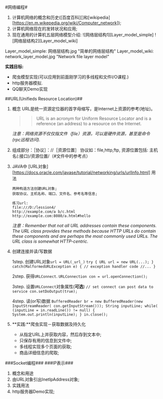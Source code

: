 #网络编程#
1. 计算机网络的概念和历史([百度百科][]和[wikipedia][https://en.m.wikepedia.org/wiki/Computer_network]);
2. 计算机网络现在的发转状况和应用;
3. 现在通用的计算机五层网络模型介绍:
![网络层结构1][Layer_model_simple]
![网络层结构2][Layer_model_wiki]

Layer_model_simple: 网络层结构.jpg "简单的网络层结构"
Layer_model_wiki: network_layer_model.jpg "Network file layer model"

**实践目标:**
- 爬虫模型实现(可以应用到前面刚学习的多线程和文件I/O课程.)
- http服务器模拟.
- QQ聊天Demo实现

##URL(Unifieds Resource Location)##
1. 概念
	URL是统一资源定位器的首字母缩写，是Internet上资源的参考(地址)。 

	>> URL is an acronym for Uniform Resource Locator and is a reference (an address) to a resource on the Internet.  

	_注意：网络资源不仅仅指文件（file）资源，可以是硬件资源，甚至是命令(rpc远程访问)._

2. 组成部分：［协议］：//［资源位置］
	协议如：file,http,ftp,
	资源位置包括: 主机名(:接口)/资源位置/（#文件中的参考点） 

3. JAVA中 [URL对象][https://docs.oracle.com/javase/tutorial/networking/urls/urlInfo.html] 用法

	```
	两种构造方法创建URL对象;
	获取协议、主机名称、端口、文件名、参考名等信息;

	练习url:
	file:///D:/lession4/
	http://example.com/a b/c.html
	http://example.com:8080/a.html#hello
	```

	_注意：Remember that not all URL addresses contain these components. The URL class provides these methods because HTTP URLs do contain these components and are perhaps the most commonly used URLs. The URL class is somewhat HTTP-centric._ 

4. 创建连接并读/写数据

	1step. 创建URL对象`url = URL(_url_)`
		```
		try {
			URL url = new URL(...);
		} catch(MalformedURLException e) {
		// exception handler code
		//...
		}
		```

	2step. 获得`URLConnect`.
		```
		URLConnection con = url.openConnection();
		```

	3step. 设置`URLConnect`对象属性(**可选**)
		```
		// set connect can post data to service
		con.setDoOutput(true); 
		```

	4step. 读(or写)数据
		```
		BufferedReader br = new BufferedReader(new InputStreamReader(
								con.getInputStream()));
		String inputLine;
		while( (inputLine = in.readLine()) != null) {
			System.out.println(inputLine);
		}
		in.close();
		```

5. **实践:**爬虫实现－获取数据及持久化
	* 从指定URL上并获取内容，然后存到文本中;
	* 只保存有用的信息到文件中;
	* 多线程实现多个页面的获取;
	* 商品详细信息的爬取;


###Socket编程###
###IP表示###
1. 概念和用途
2. 由URL对象引出InetIpAddress对象;
3. 实践用法
1. http服务器Demo实现;

